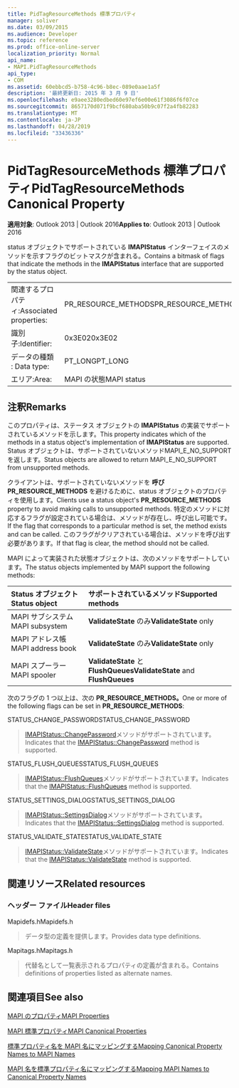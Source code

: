 ```yaml
---
title: PidTagResourceMethods 標準プロパティ
manager: soliver
ms.date: 03/09/2015
ms.audience: Developer
ms.topic: reference
ms.prod: office-online-server
localization_priority: Normal
api_name:
- MAPI.PidTagResourceMethods
api_type:
- COM
ms.assetid: 60ebbcd5-b758-4c96-b8ec-089e0aae1a5f
description: '最終更新日: 2015 年 3 月 9 日'
ms.openlocfilehash: e9aee3280edbed60e97ef6e00e61f3086f6f07ce
ms.sourcegitcommit: 8657170d071f9bcf680aba50b9c07f2a4fb82283
ms.translationtype: MT
ms.contentlocale: ja-JP
ms.lasthandoff: 04/28/2019
ms.locfileid: "33436336"
---
```

# <a name="pidtagresourcemethods-canonical-property"></a><span data-ttu-id="8954c-103">PidTagResourceMethods 標準プロパティ</span><span class="sxs-lookup"><span data-stu-id="8954c-103">PidTagResourceMethods Canonical Property</span></span>

  
  
<span data-ttu-id="8954c-104">**適用対象**: Outlook 2013 | Outlook 2016</span><span class="sxs-lookup"><span data-stu-id="8954c-104">**Applies to**: Outlook 2013 | Outlook 2016</span></span> 
  
<span data-ttu-id="8954c-105">status オブジェクトでサポートされている **IMAPIStatus** インターフェイスのメソッドを示すフラグのビットマスクが含まれる。</span><span class="sxs-lookup"><span data-stu-id="8954c-105">Contains a bitmask of flags that indicate the methods in the **IMAPIStatus** interface that are supported by the status object.</span></span> 
  
|||
|:-----|:-----|
|<span data-ttu-id="8954c-106">関連するプロパティ:</span><span class="sxs-lookup"><span data-stu-id="8954c-106">Associated properties:</span></span>  <br/> |<span data-ttu-id="8954c-107">PR_RESOURCE_METHODS</span><span class="sxs-lookup"><span data-stu-id="8954c-107">PR_RESOURCE_METHODS</span></span>  <br/> |
|<span data-ttu-id="8954c-108">識別子:</span><span class="sxs-lookup"><span data-stu-id="8954c-108">Identifier:</span></span>  <br/> |<span data-ttu-id="8954c-109">0x3E02</span><span class="sxs-lookup"><span data-stu-id="8954c-109">0x3E02</span></span>  <br/> |
|<span data-ttu-id="8954c-110">データの種類 : </span><span class="sxs-lookup"><span data-stu-id="8954c-110">Data type:</span></span>  <br/> |<span data-ttu-id="8954c-111">PT_LONG</span><span class="sxs-lookup"><span data-stu-id="8954c-111">PT_LONG</span></span>  <br/> |
|<span data-ttu-id="8954c-112">エリア:</span><span class="sxs-lookup"><span data-stu-id="8954c-112">Area:</span></span>  <br/> |<span data-ttu-id="8954c-113">MAPI の状態</span><span class="sxs-lookup"><span data-stu-id="8954c-113">MAPI status</span></span>  <br/> |
   
## <a name="remarks"></a><span data-ttu-id="8954c-114">注釈</span><span class="sxs-lookup"><span data-stu-id="8954c-114">Remarks</span></span>

<span data-ttu-id="8954c-115">このプロパティは、ステータス オブジェクトの **IMAPIStatus** の実装でサポートされているメソッドを示します。</span><span class="sxs-lookup"><span data-stu-id="8954c-115">This property indicates which of the methods in a status object's implementation of **IMAPIStatus** are supported.</span></span> <span data-ttu-id="8954c-116">Status オブジェクトは、サポートされていないメソッドMAPI_E_NO_SUPPORTを返します。</span><span class="sxs-lookup"><span data-stu-id="8954c-116">Status objects are allowed to return MAPI_E_NO_SUPPORT from unsupported methods.</span></span> 
  
<span data-ttu-id="8954c-117">クライアントは、サポートされていないメソッドを **呼びPR_RESOURCE_METHODS** を避けるために、status オブジェクトのプロパティを使用します。</span><span class="sxs-lookup"><span data-stu-id="8954c-117">Clients use a status object's **PR_RESOURCE_METHODS** property to avoid making calls to unsupported methods.</span></span> <span data-ttu-id="8954c-118">特定のメソッドに対応するフラグが設定されている場合は、メソッドが存在し、呼び出し可能です。</span><span class="sxs-lookup"><span data-stu-id="8954c-118">If the flag that corresponds to a particular method is set, the method exists and can be called.</span></span> <span data-ttu-id="8954c-119">このフラグがクリアされている場合は、メソッドを呼び出す必要があります。</span><span class="sxs-lookup"><span data-stu-id="8954c-119">If that flag is clear, the method should not be called.</span></span> 
  
<span data-ttu-id="8954c-120">MAPI によって実装された状態オブジェクトは、次のメソッドをサポートしています。</span><span class="sxs-lookup"><span data-stu-id="8954c-120">The status objects implemented by MAPI support the following methods:</span></span>
  
|<span data-ttu-id="8954c-121">**Status オブジェクト**</span><span class="sxs-lookup"><span data-stu-id="8954c-121">**Status object**</span></span>|<span data-ttu-id="8954c-122">**サポートされているメソッド**</span><span class="sxs-lookup"><span data-stu-id="8954c-122">**Supported methods**</span></span>|
|:-----|:-----|
|<span data-ttu-id="8954c-123">MAPI サブシステム</span><span class="sxs-lookup"><span data-stu-id="8954c-123">MAPI subsystem</span></span>  <br/> |<span data-ttu-id="8954c-124">**ValidateState** のみ</span><span class="sxs-lookup"><span data-stu-id="8954c-124">**ValidateState** only</span></span>  <br/> |
|<span data-ttu-id="8954c-125">MAPI アドレス帳</span><span class="sxs-lookup"><span data-stu-id="8954c-125">MAPI address book</span></span>  <br/> |<span data-ttu-id="8954c-126">**ValidateState** のみ</span><span class="sxs-lookup"><span data-stu-id="8954c-126">**ValidateState** only</span></span>  <br/> |
|<span data-ttu-id="8954c-127">MAPI スプーラー</span><span class="sxs-lookup"><span data-stu-id="8954c-127">MAPI spooler</span></span>  <br/> |<span data-ttu-id="8954c-128">**ValidateState** と **FlushQueues**</span><span class="sxs-lookup"><span data-stu-id="8954c-128">**ValidateState** and **FlushQueues**</span></span> <br/> |
   
<span data-ttu-id="8954c-129">次のフラグの 1 つ以上は、次の **PR_RESOURCE_METHODS。**</span><span class="sxs-lookup"><span data-stu-id="8954c-129">One or more of the following flags can be set in **PR_RESOURCE_METHODS**:</span></span>
  
<span data-ttu-id="8954c-130">STATUS_CHANGE_PASSWORD</span><span class="sxs-lookup"><span data-stu-id="8954c-130">STATUS_CHANGE_PASSWORD</span></span> 
  
> <span data-ttu-id="8954c-131">[IMAPIStatus::ChangePassword](imapistatus-changepassword.md)メソッドがサポートされています。</span><span class="sxs-lookup"><span data-stu-id="8954c-131">Indicates that the [IMAPIStatus::ChangePassword](imapistatus-changepassword.md) method is supported.</span></span> 
    
<span data-ttu-id="8954c-132">STATUS_FLUSH_QUEUES</span><span class="sxs-lookup"><span data-stu-id="8954c-132">STATUS_FLUSH_QUEUES</span></span> 
  
> <span data-ttu-id="8954c-133">[IMAPIStatus::FlushQueues](imapistatus-flushqueues.md)メソッドがサポートされています。</span><span class="sxs-lookup"><span data-stu-id="8954c-133">Indicates that the [IMAPIStatus::FlushQueues](imapistatus-flushqueues.md) method is supported.</span></span> 
    
<span data-ttu-id="8954c-134">STATUS_SETTINGS_DIALOG</span><span class="sxs-lookup"><span data-stu-id="8954c-134">STATUS_SETTINGS_DIALOG</span></span> 
  
> <span data-ttu-id="8954c-135">[IMAPIStatus::SettingsDialog](imapistatus-settingsdialog.md)メソッドがサポートされています。</span><span class="sxs-lookup"><span data-stu-id="8954c-135">Indicates that the [IMAPIStatus::SettingsDialog](imapistatus-settingsdialog.md) method is supported.</span></span> 
    
<span data-ttu-id="8954c-136">STATUS_VALIDATE_STATE</span><span class="sxs-lookup"><span data-stu-id="8954c-136">STATUS_VALIDATE_STATE</span></span> 
  
> <span data-ttu-id="8954c-137">[IMAPIStatus::ValidateState](imapistatus-validatestate.md)メソッドがサポートされています。</span><span class="sxs-lookup"><span data-stu-id="8954c-137">Indicates that the [IMAPIStatus::ValidateState](imapistatus-validatestate.md) method is supported.</span></span> 
    
## <a name="related-resources"></a><span data-ttu-id="8954c-138">関連リソース</span><span class="sxs-lookup"><span data-stu-id="8954c-138">Related resources</span></span>

### <a name="header-files"></a><span data-ttu-id="8954c-139">ヘッダー ファイル</span><span class="sxs-lookup"><span data-stu-id="8954c-139">Header files</span></span>

<span data-ttu-id="8954c-140">Mapidefs.h</span><span class="sxs-lookup"><span data-stu-id="8954c-140">Mapidefs.h</span></span>
  
> <span data-ttu-id="8954c-141">データ型の定義を提供します。</span><span class="sxs-lookup"><span data-stu-id="8954c-141">Provides data type definitions.</span></span>
    
<span data-ttu-id="8954c-142">Mapitags.h</span><span class="sxs-lookup"><span data-stu-id="8954c-142">Mapitags.h</span></span>
  
> <span data-ttu-id="8954c-143">代替名として一覧表示されるプロパティの定義が含まれる。</span><span class="sxs-lookup"><span data-stu-id="8954c-143">Contains definitions of properties listed as alternate names.</span></span>
    
## <a name="see-also"></a><span data-ttu-id="8954c-144">関連項目</span><span class="sxs-lookup"><span data-stu-id="8954c-144">See also</span></span>



[<span data-ttu-id="8954c-145">MAPI のプロパティ</span><span class="sxs-lookup"><span data-stu-id="8954c-145">MAPI Properties</span></span>](mapi-properties.md)
  
[<span data-ttu-id="8954c-146">MAPI 標準プロパティ</span><span class="sxs-lookup"><span data-stu-id="8954c-146">MAPI Canonical Properties</span></span>](mapi-canonical-properties.md)
  
[<span data-ttu-id="8954c-147">標準プロパティ名を MAPI 名にマッピングする</span><span class="sxs-lookup"><span data-stu-id="8954c-147">Mapping Canonical Property Names to MAPI Names</span></span>](mapping-canonical-property-names-to-mapi-names.md)
  
[<span data-ttu-id="8954c-148">MAPI 名を標準プロパティ名にマッピングする</span><span class="sxs-lookup"><span data-stu-id="8954c-148">Mapping MAPI Names to Canonical Property Names</span></span>](mapping-mapi-names-to-canonical-property-names.md)


